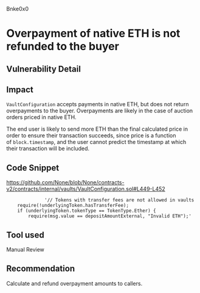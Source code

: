 Bnke0x0
# Overpayment of native ETH is not refunded to the buyer


## Vulnerability Detail

## Impact
`VaultConfiguration` accepts payments in native ETH, but does not return overpayments to the buyer. Overpayments are likely in the case of auction orders priced in native ETH.

The end user is likely to send more ETH than the final calculated price in order to ensure their transaction succeeds, since price is a function of `block.timestamp`, and the user cannot predict the timestamp at which their transaction will be included.
 
## Code Snippet

https://github.com/None/blob/None/contracts-v2/contracts/internal/vaults/VaultConfiguration.sol#L449-L452

                  '// Tokens with transfer fees are not allowed in vaults
        require(!underlyingToken.hasTransferFee);
        if (underlyingToken.tokenType == TokenType.Ether) {
            require(msg.value == depositAmountExternal, "Invalid ETH");'

## Tool used

Manual Review

## Recommendation
Calculate and refund overpayment amounts to callers.

